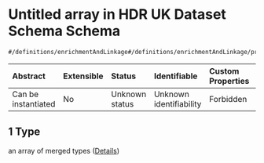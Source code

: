 # Untitled array in HDR UK Dataset Schema Schema

```txt
#/definitions/enrichmentAndLinkage#/definitions/enrichmentAndLinkage/properties/derivation/anyOf/1
```



| Abstract            | Extensible | Status         | Identifiable            | Custom Properties | Additional Properties | Access Restrictions | Defined In                                                                                        |
| :------------------ | :--------- | :------------- | :---------------------- | :---------------- | :-------------------- | :------------------ | :------------------------------------------------------------------------------------------------ |
| Can be instantiated | No         | Unknown status | Unknown identifiability | Forbidden         | Allowed               | none                | [dataset.schema.json*](../../../schema/dataset/latest/dataset.schema.json "open original schema") |

## 1 Type

an array of merged types ([Details](dataset-definitions-enrichmentandlinkage-properties-derivations-anyof-1-items.md))
